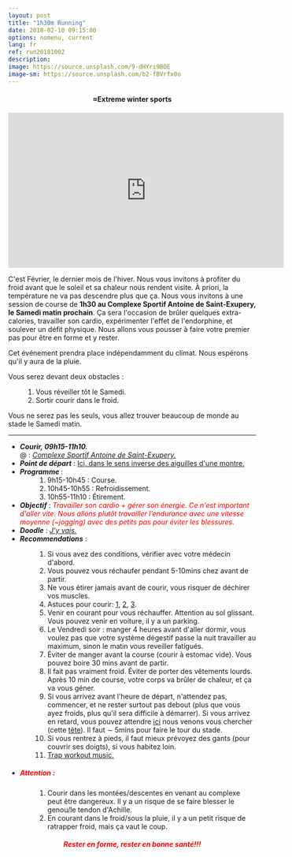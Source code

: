 ```yaml
---
layout: post
title: "1h30m Running"
date: 2018-02-10 09:15:00
options: nomenu, current
lang: fr
ref: run20181002
description: 
image: https://source.unsplash.com/9-dHYri9BOE
image-sm: https://source.unsplash.com/b2-fBVrfx0o
---
```

<center > <h4> &#8776;Extreme winter sports </h4> 
<iframe width="560" height="315" src="https://www.youtube.com/embed/Hzr07kLAW7A" frameborder="0" allow="autoplay; encrypted-media" allowfullscreen></iframe>
</center>

C'est Février, le dernier mois de l'hiver. Nous vous invitons à profiter du froid avant que le soleil et sa chaleur nous rendent visite. À priori, la température ne va pas descendre plus que ça. Nous vous invitons à une session de course de **1h30 au Complexe Sportif Antoine de Saint-Exupery, le Samedi matin prochain**. Ça sera l'occasion de brûler quelques extra-calories, travailler son cardio, expérimenter l'effet de l'endorphine, et soulever un défit physique. Nous allons vous pousser à faire votre premier pas pour être en forme et y rester.

Cet événement prendra place indépendamment du climat. Nous espérons qu'il y aura de la pluie.

Vous serez devant deux obstacles :
<ol style="padding-left: 4em;">
<li> Vous réveiller tôt le Samedi.
</li>
<li> Sortir courir dans le froid.
</li>
</ol>
Vous ne serez pas les seuls, vous allez trouver beaucoup de monde au stade le Samedi matin.

<hr>
<ul>
<li> <h5 style="display: inline;">Courir, 09h15-11h10.</h5>
  <br>
  @ : <a href="https://goo.gl/maps/yhADMzqGQNm"><i>Complexe Sportif Antoine de Saint-Exupery.</i></a></li>
  
<li> <h5 style="display: inline;">Point de départ</h5> : <a href="https://goo.gl/maps/TRHjZNXGhD62">Ici, dans le sens inverse des aiguilles d'une montre.</a></li>

<li><h5 style="display: inline;">Programme </h5>:
<ol style="padding-left: 4em;">
<li>9h15-10h45 : Course.</li>
<li>10h45-10h55 : Refroidissement.</li>
<li>10h55-11h10 : Étirement.</li>
</ol>
</li>
<li>
<h5 style="display: inline;">Objectif</h5> : <i><font color="red">Travailler son cardio + gérer son énergie. Ce n'est important d'aller vite. Nous allons plutôt travailler l’endurance avec une vitesse moyenne (~jogging) avec des petits pas pour éviter les blessures.</font></i>
</li>
<li>
<h5 style="display: inline;">Doodle</h5> : <a href="https://doodle.com/poll/dikqvgerna5rwh5p"> <i>J'y vais.</i></a>
</li>
<li>
<h5 style="display: inline;">Recommendations</h5> :
</li>
<ol style="padding-left: 4em;">
<li> Si vous avez des conditions, vérifier avec votre médecin d'abord.</li>
<li> Vous pouvez vous réchaufer pendant 5-10mins chez avant de partir.</li>
<li> Ne vous étirer jamais avant de courir, vous risquer de déchirer vos muscles.</li>
<li> Astuces pour courir: <a href="https://www.youtube.com/watch?v=nIh-ZWhR0IM">1</a>, <a href="https://www.youtube.com/watch?annotation_id=annotation_614824383&feature=iv&src_vid=nIh-ZWhR0IM&v=wCVSv7UxB2E">2</a>, <a href="https://www.youtube.com/watch?v=3RlvKMxPMr0">3</a>. </li>
<li> Venir en courant pour vous réchauffer. Attention au sol glissant. Vous pouvez venir en voiture, il y a un parking.</li>
<li> Le Vendredi soir : manger 4 heures avant d'aller dormir, vous voulez pas que votre système dégestif passe la nuit travailler au maximum, sinon le matin vous reveiller fatigués.</li>
<li> Éviter de manger avant la course (courir à estomac vide). Vous pouvez boire 30 mins avant de partir.</li>
<li> Il fait pas vraiment froid. Éviter de porter des vêtements lourds. Après 10 min de course, votre corps va brûler de chaleur, et ça va vous géner.</li>
<li>Si vous arrivez avant l'heure de départ, n'attendez pas, commencer, et ne rester surtout pas debout (plus que vous ayez froids, plus qu'il sera difficile à démarrer). Si vous arrivez en retard, vous pouvez attendre <a href="https://goo.gl/maps/TRHjZNXGhD62">ici</a> nous venons vous chercher (cette <a href="{{ site.url }}/{{ site.admin }}">tête</a>). Il faut &sim; 5mins pour faire le tour du stade.</li>
<li> Si vous rentrez à pieds, il faut mieux prévoyez des gants (pour couvrir ses doigts), si vous habitez loin.</li>
<li> <a href="https://www.youtube.com/watch?v=RNGueeFF0HU">Trap workout music.</a></li>
</ol>

<li><h5><font color="red">Attention :</font></h5>
<ol style="padding-left: 4em;">
<li>Courir dans les montées/descentes en venant au complexe peut être dangereux. Il y a un risque de se faire blesser le genou/le tendon d'Achille. </li>
<li> En courant dans le froid/sous la pluie, il y a un petit risque de ratrapper froid, mais ça vaut le coup.
</li>
</ol>
</li>
</ul>

<center> <h5><font color="red">Rester en forme, rester en bonne santé!!!</font></h5> </center>





